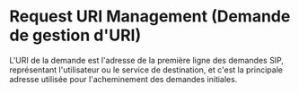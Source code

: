 # Request URI Management (Demande de gestion d'URI)

L'URI de la demande est l'adresse de la première ligne des demandes SIP, représentant l'utilisateur ou le service de destination, 
et c'est la principale adresse utilisée pour l'acheminement des demandes initiales.

